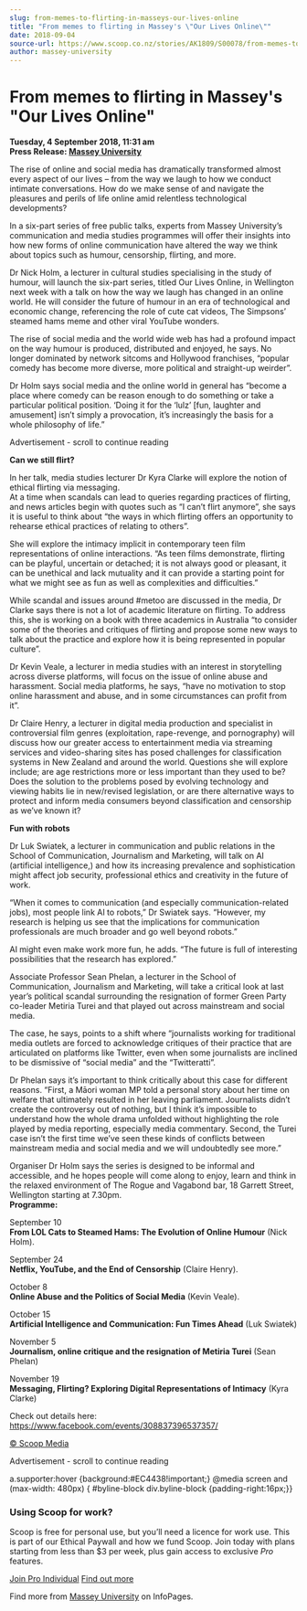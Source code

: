 ```yaml
---
slug: from-memes-to-flirting-in-masseys-our-lives-online
title: "From memes to flirting in Massey's \"Our Lives Online\""
date: 2018-09-04
source-url: https://www.scoop.co.nz/stories/AK1809/S00078/from-memes-to-flirting-in-masseys-our-lives-online.htm
author: massey-university
---
```

From memes to flirting in Massey's \"Our Lives Online"
=====================================================

**Tuesday, 4 September 2018, 11:31 am**  
**Press Release: [Massey University](https://info.scoop.co.nz/Massey_University)**

The rise of online and social media has dramatically transformed almost every aspect of our lives – from the way we laugh to how we conduct intimate conversations. How do we make sense of and navigate the pleasures and perils of life online amid relentless technological developments?

In a six-part series of free public talks, experts from Massey University’s communication and media studies programmes will offer their insights into how new forms of online communication have altered the way we think about topics such as humour, censorship, flirting, and more.

Dr Nick Holm, a lecturer in cultural studies specialising in the study of humour, will launch the six-part series, titled Our Lives Online, in Wellington next week with a talk on how the way we laugh has changed in an online world. He will consider the future of humour in an era of technological and economic change, referencing the role of cute cat videos, The Simpsons’ steamed hams meme and other viral YouTube wonders.

The rise of social media and the world wide web has had a profound impact on the way humour is produced, distributed and enjoyed, he says. No longer dominated by network sitcoms and Hollywood franchises, “popular comedy has become more diverse, more political and straight-up weirder”.

Dr Holm says social media and the online world in general has “become a place where comedy can be reason enough to do something or take a particular political position. ‘Doing it for the ‘lulz’ \[fun, laughter and amusement\] isn’t simply a provocation, it’s increasingly the basis for a whole philosophy of life.”

Advertisement - scroll to continue reading





**Can we still flirt?**

In her talk, media studies lecturer Dr Kyra Clarke will explore the notion of ethical flirting via messaging.  
At a time when scandals can lead to queries regarding practices of flirting, and news articles begin with quotes such as “I can’t flirt anymore”, she says it is useful to think about “the ways in which flirting offers an opportunity to rehearse ethical practices of relating to others”.

She will explore the intimacy implicit in contemporary teen film representations of online interactions. “As teen films demonstrate, flirting can be playful, uncertain or detached; it is not always good or pleasant, it can be unethical and lack mutuality and it can provide a starting point for what we might see as fun as well as complexities and difficulties.”

While scandal and issues around #metoo are discussed in the media, Dr Clarke says there is not a lot of academic literature on flirting. To address this, she is working on a book with three academics in Australia “to consider some of the theories and critiques of flirting and propose some new ways to talk about the practice and explore how it is being represented in popular culture”.

Dr Kevin Veale, a lecturer in media studies with an interest in storytelling across diverse platforms, will focus on the issue of online abuse and harassment. Social media platforms, he says, “have no motivation to stop online harassment and abuse, and in some circumstances can profit from it”.

Dr Claire Henry, a lecturer in digital media production and specialist in controversial film genres (exploitation, rape-revenge, and pornography) will discuss how our greater access to entertainment media via streaming services and video-sharing sites has posed challenges for classification systems in New Zealand and around the world. Questions she will explore include; are age restrictions more or less important than they used to be? Does the solution to the problems posed by evolving technology and viewing habits lie in new/revised legislation, or are there alternative ways to protect and inform media consumers beyond classification and censorship as we’ve known it?

**Fun with robots**

Dr Luk Swiatek, a lecturer in communication and public relations in the School of Communication, Journalism and Marketing, will talk on AI (artificial intelligence,) and how its increasing prevalence and sophistication might affect job security, professional ethics and creativity in the future of work.

“When it comes to communication (and especially communication-related jobs), most people link AI to robots,” Dr Swiatek says. “However, my research is helping us see that the implications for communication professionals are much broader and go well beyond robots.”

AI might even make work more fun, he adds. “The future is full of interesting possibilities that the research has explored.”

Associate Professor Sean Phelan, a lecturer in the School of Communication, Journalism and Marketing, will take a critical look at last year’s political scandal surrounding the resignation of former Green Party co-leader Metiria Turei and that played out across mainstream and social media.

The case, he says, points to a shift where “journalists working for traditional media outlets are forced to acknowledge critiques of their practice that are articulated on platforms like Twitter, even when some journalists are inclined to be dismissive of “social media” and the “Twitteratti”.

Dr Phelan says it’s important to think critically about this case for different reasons. “First, a Māori woman MP told a personal story about her time on welfare that ultimately resulted in her leaving parliament. Journalists didn’t create the controversy out of nothing, but I think it’s impossible to understand how the whole drama unfolded without highlighting the role played by media reporting, especially media commentary. Second, the Turei case isn’t the first time we’ve seen these kinds of conflicts between mainstream media and social media and we will undoubtedly see more.”

Organiser Dr Holm says the series is designed to be informal and accessible, and he hopes people will come along to enjoy, learn and think in the relaxed environment of The Rogue and Vagabond bar, 18 Garrett Street, Wellington starting at 7.30pm.  
**Programme:**

September 10  
**From LOL Cats to Steamed Hams: The Evolution of Online Humour** (Nick Holm).

September 24  
**Netflix, YouTube, and the End of Censorship** (Claire Henry).

October 8  
**Online Abuse and the Politics of Social Media** (Kevin Veale).

October 15  
**Artificial Intelligence and Communication: Fun Times Ahead** (Luk Swiatek)

November 5  
**Journalism, online critique and the resignation of Metiria Turei** (Sean Phelan)

November 19  
**Messaging, Flirting? Exploring Digital Representations of Intimacy** (Kyra Clarke)

Check out details here: https://www.facebook.com/events/308837396537357/  

[© Scoop Media](http://www.scoop.co.nz/about/terms.html)  

Advertisement - scroll to continue reading



a.supporter:hover {background:#EC4438!important;} @media screen and (max-width: 480px) { #byline-block div.byline-block {padding-right:16px;}}

### Using Scoop for work?

Scoop is free for personal use, but you’ll need a licence for work use. This is part of our Ethical Paywall and how we fund Scoop. Join today with plans starting from less than $3 per week, plus gain access to exclusive _Pro_ features.  
  
[Join Pro Individual](https://pro.scoop.co.nz/Individual/?from=ProIn24) [Find out more](https://pro.scoop.co.nz/using-scoop-for-work/?from=ProIn24)

Find more from [Massey University](https://info.scoop.co.nz/Massey_University) on InfoPages.